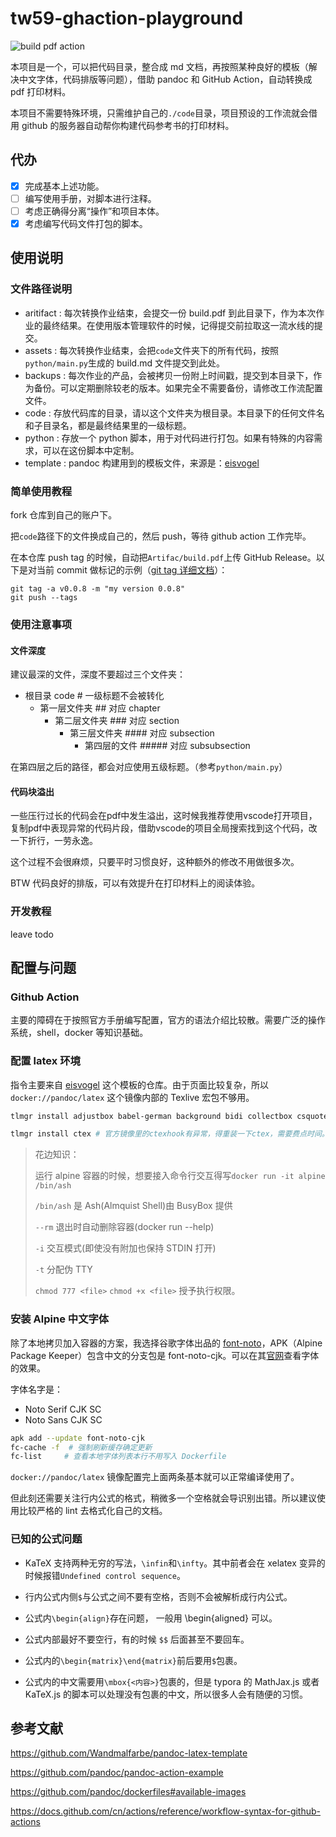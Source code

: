 # tw59-ghaction-playground

![build pdf action](https://github.com/TieWay59/tw59-ghaction-playground/actions/workflows/buildpdfaction.yml/badge.svg)

本项目是一个，可以把代码目录，整合成 md 文档，再按照某种良好的模板（解决中文字体，代码排版等问题），借助 pandoc 和 GitHub Action，自动转换成 pdf 打印材料。

本项目不需要特殊环境，只需维护自己的`./code`目录，项目预设的工作流就会借用 github 的服务器自动帮你构建代码参考书的打印材料。

## 代办

- [x] 完成基本上述功能。
- [ ] 编写使用手册，对脚本进行注释。
- [ ] 考虑正确得分离“操作”和项目本体。
- [x] 考虑编写代码文件打包的脚本。

## 使用说明

### 文件路径说明

- aritifact : 每次转换作业结束，会提交一份 build.pdf 到此目录下，作为本次作业的最终结果。在使用版本管理软件的时候，记得提交前拉取这一流水线的提交。
- assets : 每次转换作业结束，会把`code`文件夹下的所有代码，按照`python/main.py`生成的 build.md 文件提交到此处。
- backups : 每次作业的产品，会被拷贝一份附上时间戳，提交到本目录下，作为备份。可以定期删除较老的版本。如果完全不需要备份，请修改工作流配置文件。
- code : 存放代码库的目录，请以这个文件夹为根目录。本目录下的任何文件名和子目录名，都是最终结果里的一级标题。
- python : 存放一个 python 脚本，用于对代码进行打包。如果有特殊的内容需求，可以在这份脚本中定制。
- template : pandoc 构建用到的模板文件，来源是：[eisvogel](https://github.com/Wandmalfarbe/pandoc-latex-template)

### 简单使用教程

fork 仓库到自己的账户下。

把`code`路径下的文件换成自己的，然后 push，等待 github action 工作完毕。

在本仓库 push tag 的时候，自动把`Artifac/build.pdf`上传 GitHub Release。以下是对当前 commit 做标记的示例（[git tag 详细文档](https://git-scm.com/book/zh/v2/Git-%E5%9F%BA%E7%A1%80-%E6%89%93%E6%A0%87%E7%AD%BE)）：

```shell
git tag -a v0.0.8 -m "my version 0.0.8"
git push --tags
```

### 使用注意事项

#### 文件深度

建议最深的文件，深度不要超过三个文件夹：

- 根目录 code # 一级标题不会被转化
  - 第一层文件夹 ## 对应 chapter
    - 第二层文件夹 ### 对应 section
      - 第三层文件夹 #### 对应 subsection
        - 第四层的文件 ##### 对应 subsubsection

在第四层之后的路径，都会对应使用五级标题。（参考`python/main.py`）

#### 代码块溢出

一些压行过长的代码会在pdf中发生溢出，这时候我推荐使用vscode打开项目，复制pdf中表现异常的代码片段，借助vscode的项目全局搜索找到这个代码，改一下折行，一劳永逸。

这个过程不会很麻烦，只要平时习惯良好，这种额外的修改不用做很多次。

BTW 代码良好的排版，可以有效提升在打印材料上的阅读体验。

### 开发教程

leave todo

## 配置与问题

### Github Action

主要的障碍在于按照官方手册编写配置，官方的语法介绍比较散。需要广泛的操作系统，shell，docker 等知识基础。

### 配置 latex 环境

指令主要来自 [eisvogel](https://github.com/Wandmalfarbe/pandoc-latex-template) 这个模板的仓库。由于页面比较复杂，所以 `docker://pandoc/latex` 这个镜像内部的 Texlive 宏包不够用。

```bash
tlmgr install adjustbox babel-german background bidi collectbox csquotes everypage filehook footmisc footnotebackref framed fvextra letltxmacro ly1 mdframed mweights needspace pagecolor sourcecodepro sourcesanspro titling ucharcat ulem unicode-math upquote xecjk xurl zref

tlmgr install ctex # 官方镜像里的ctexhook有异常，得重装一下ctex，需要费点时间。
```

> 花边知识：
>
> 运行 alpine 容器的时候，想要接入命令行交互得写`docker run -it alpine /bin/ash`
>
> `/bin/ash` 是 Ash(Almquist Shell)由 BusyBox 提供
>
> `--rm` 退出时自动删除容器(docker run --help)
>
> `-i` 交互模式(即使没有附加也保持 STDIN 打开)
>
> `-t` 分配伪 TTY
>
> `chmod 777 <file>` `chmod +x <file>` 授予执行权限。

### 安装 Alpine 中文字体

除了本地拷贝加入容器的方案，我选择谷歌字体出品的 [font-noto](https://pkgs.alpinelinux.org/package/edge/community/x86/font-noto)，APK（Alpine Package Keeper）包含中文的分支包是 font-noto-cjk。可以在其[官网](https://www.google.com/get/noto/#sans-hans)查看字体的效果。

字体名字是：

- Noto Serif CJK SC
- Noto Sans CJK SC

```bash
apk add --update font-noto-cjk
fc-cache -f  # 强制刷新缓存确定更新
fc-list     # 查看本地字体列表本行不用写入 Dockerfile
```

`docker://pandoc/latex` 镜像配置完上面两条基本就可以正常编译使用了。

但此刻还需要关注行内公式的格式，稍微多一个空格就会导识别出错。所以建议使用比较严格的 lint 去格式化自己的文档。

### 已知的公式问题

- KaTeX 支持两种无穷的写法，`\infin`和`\infty`。其中前者会在 xelatex 变异的时候报错`Undefined control sequence`。

- 行内公式内侧`$`与公式之间不要有空格，否则不会被解析成行内公式。

- 公式内`\begin{align}`存在问题， 一般用 \begin{aligned} 可以。

- 公式内部最好不要空行，有的时候 `$$` 后面甚至不要回车。

- 公式内的`\begin{matrix}\end{matrix}`前后要用`$`包裹。

- 公式内的中文需要用`\mbox{<内容>}`包裹的，但是 typora 的 MathJax.js 或者 KaTeX.js 的脚本可以处理没有包裹的中文，所以很多人会有随便的习惯。

## 参考文献

<https://github.com/Wandmalfarbe/pandoc-latex-template>

<https://github.com/pandoc/pandoc-action-example>

<https://github.com/pandoc/dockerfiles#available-images>

<https://docs.github.com/cn/actions/reference/workflow-syntax-for-github-actions>
